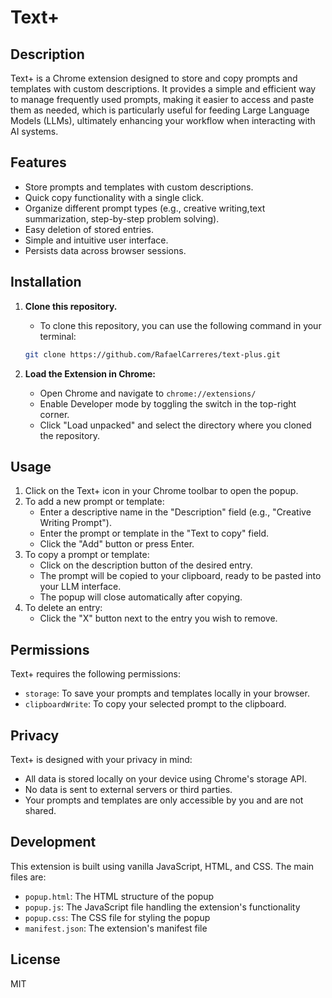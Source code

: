 # Text+

## Description
Text+ is a Chrome extension designed to store and copy prompts and templates with custom descriptions. It provides a simple and efficient way to manage frequently used prompts, making it easier to access and paste them as needed, which is particularly useful for feeding Large Language Models (LLMs), ultimately enhancing your workflow when interacting with AI systems.

## Features
- Store prompts and templates with custom descriptions.
- Quick copy functionality with a single click.
- Organize different prompt types (e.g., creative writing,text summarization, step-by-step problem solving).
- Easy deletion of stored entries.
- Simple and intuitive user interface.
- Persists data across browser sessions.

## Installation
1. **Clone this repository.**
   - To clone this repository, you can use the following command in your terminal:

    ```bash
    git clone https://github.com/RafaelCarreres/text-plus.git
    ```
2. **Load the Extension in Chrome:**

    - Open Chrome and navigate to ```chrome://extensions/```
    - Enable Developer mode by toggling the switch in the top-right corner.
    - Click "Load unpacked" and select the directory where you cloned the repository.

## Usage
1. Click on the Text+ icon in your Chrome toolbar to open the popup.
2. To add a new prompt or template:
   - Enter a descriptive name in the "Description" field (e.g., "Creative Writing Prompt").
   - Enter the prompt or template in the "Text to copy" field.
   - Click the "Add" button or press Enter.
3. To copy a prompt or template:
   - Click on the description button of the desired entry.
   - The prompt will be copied to your clipboard, ready to be pasted into your LLM interface.
   - The popup will close automatically after copying.
4. To delete an entry:
   - Click the "X" button next to the entry you wish to remove.

## Permissions
Text+ requires the following permissions:
- `storage`: To save your prompts and templates locally in your browser.
- `clipboardWrite`: To copy your selected prompt to the clipboard.

## Privacy
Text+ is designed with your privacy in mind:
- All data is stored locally on your device using Chrome's storage API.
- No data is sent to external servers or third parties.
- Your prompts and templates are only accessible by you and are not shared.

## Development
This extension is built using vanilla JavaScript, HTML, and CSS. The main files are:
- `popup.html`: The HTML structure of the popup
- `popup.js`: The JavaScript file handling the extension's functionality
- `popup.css`: The CSS file for styling the popup
- `manifest.json`: The extension's manifest file

## License
MIT
